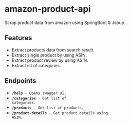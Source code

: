 # amazon-product-api

Scrap product data from amazon using SpringBoot & Jsoup.

## Features
 
 - Extract products data from search result. 
 - Extract single product by using ASIN.
 - Extract product review by using ASIN.
 - Extract ist of categories.

## Endpoints

  - <code><strong>/help</strong> - Opens swagger UI.</code>
  - <code><strong>/categories</strong> - Get list of categories.</code>
  - <code><strong>/products</strong> - Get list of products.</code>
  - <code><strong>/product-details</strong> - Get product details using ASIN.</code>
